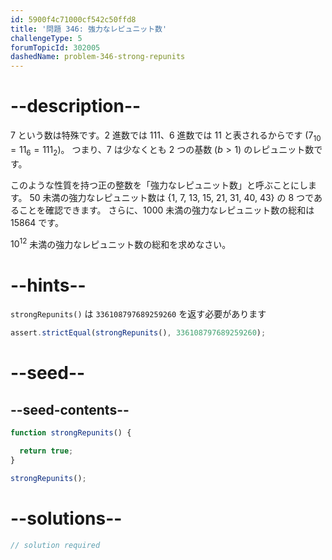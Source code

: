 ```yaml
---
id: 5900f4c71000cf542c50ffd8
title: '問題 346: 強力なレピュニット数'
challengeType: 5
forumTopicId: 302005
dashedName: problem-346-strong-repunits
---
```


# --description--

7 という数は特殊です。2 進数では 111、6 進数では 11 と表されるからです ($7_{10} = {11}_6 = {111}_2$)。 つまり、7 は少なくとも 2 つの基数 ($b > 1$) のレピュニット数です。

このような性質を持つ正の整数を「強力なレピュニット数」と呼ぶことにします。 50 未満の強力なレピュニット数は {1, 7, 13, 15, 21, 31, 40, 43} の 8 つであることを確認できます。 さらに、1000 未満の強力なレピュニット数の総和は 15864 です。

${10}^{12}$ 未満の強力なレピュニット数の総和を求めなさい。

# --hints--

`strongRepunits()` は `336108797689259260` を返す必要があります

```js
assert.strictEqual(strongRepunits(), 336108797689259260);
```

# --seed--

## --seed-contents--

```js
function strongRepunits() {

  return true;
}

strongRepunits();
```

# --solutions--

```js
// solution required
```
